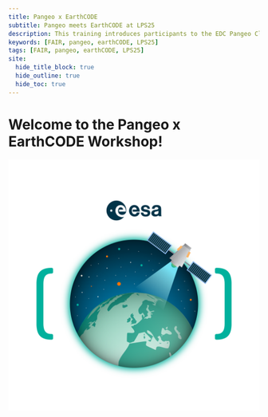 ```yaml
---
title: Pangeo x EarthCODE
subtitle: Pangeo meets EarthCODE at LPS25
description: This training introduces participants to the EDC Pangeo Cloud Platform and scalable geospatial analysis using Python tools. Participants will learn how to access data programmatically from the EarthCODE Open Science Catalog via the STAC API, explore Zarr-formatted datasets, and use Xarray with Dask for efficient data processing. The session includes a hands-on example and guidance on saving and publishing results back to the EarthCODE Catalog.
keywords: [FAIR, pangeo, earthCODE, LPS25]
tags: [FAIR, pangeo, earthCODE, LPS25]
site:
  hide_title_block: true
  hide_outline: true
  hide_toc: true
---
```


# Welcome to the Pangeo x EarthCODE Workshop!

![EarthCODE](https://raw.githubusercontent.com/ESA-EarthCODE/documentation/refs/heads/main/pages/public/img/EarthCODE_kv_transparent.png)
